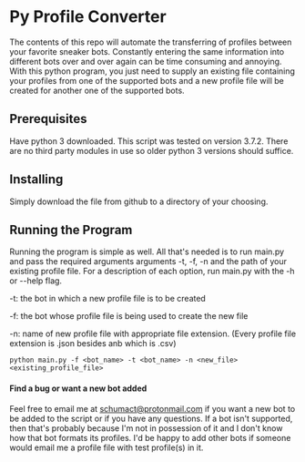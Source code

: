 # Py Profile Converter

The contents of this repo will automate the transferring of profiles between
your favorite sneaker bots. Constantly entering the same information into different
bots over and over again can be time consuming and annoying. With this python program, 
you just need to supply an existing file containing your profiles from one of the supported
bots and a new profile file will be created for another one of the supported bots. 

## Prerequisites 

Have python 3 downloaded. This script was tested on version 3.7.2. There
are no third party modules in use so older python 3 versions should suffice.

## Installing

Simply download the file from github to a directory of your choosing.

## Running the Program

Running the program is simple as well. All that's needed is to run main.py and pass 
the required arguments arguments -t, -f, -n and the path of your existing profile file. For 
a description of each option, run main.py with the -h or --help flag. 

-t: the bot in which a new profile file is to be created

-f: the bot whose profile file is being used to create the new file

-n: name of new profile file with appropriate file extension. (Every profile file extension
is .json besides anb which is .csv) 

```python main.py -f <bot_name> -t <bot_name> -n <new_file> <existing_profile_file>```

#### Find a bug or want a new bot added
Feel free to email me at schumact@protonmail.com if you want a new bot to be added to the script
or if you have any questions. If a bot isn't supported, then that's probably because I'm not in 
possession of it and I don't know how that bot formats its profiles. I'd be happy to add other bots
if someone would email me a profile file with test profile(s) in it. 